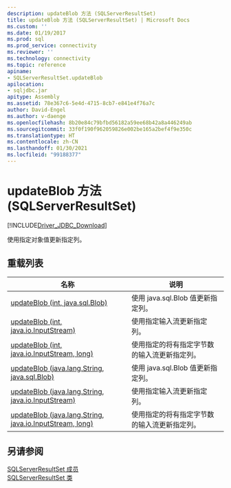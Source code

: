 ```yaml
---
description: updateBlob 方法 (SQLServerResultSet)
title: updateBlob 方法 (SQLServerResultSet) | Microsoft Docs
ms.custom: ''
ms.date: 01/19/2017
ms.prod: sql
ms.prod_service: connectivity
ms.reviewer: ''
ms.technology: connectivity
ms.topic: reference
apiname:
- SQLServerResultSet.updateBlob
apilocation:
- sqljdbc.jar
apitype: Assembly
ms.assetid: 78e367c6-5e4d-4715-8cb7-e841e4f76a7c
author: David-Engel
ms.author: v-daenge
ms.openlocfilehash: 8b20e84c79bfbd56182a59ee68b42a8a446249ab
ms.sourcegitcommit: 33f0f190f962059826e002be165a2bef4f9e350c
ms.translationtype: HT
ms.contentlocale: zh-CN
ms.lasthandoff: 01/30/2021
ms.locfileid: "99188377"
---
```

# <a name="updateblob-method-sqlserverresultset"></a>updateBlob 方法 (SQLServerResultSet)
[!INCLUDE[Driver_JDBC_Download](../../../includes/driver_jdbc_download.md)]

  使用指定对象值更新指定列。  
  
## <a name="overload-list"></a>重载列表  
  
|名称|说明|  
|----------|-----------------|  
|[updateBlob (int, java.sql.Blob)](../../../connect/jdbc/reference/updateblob-method-int-java-sql-blob.md)|使用 java.sql.Blob 值更新指定列。|  
|[updateBlob (int, java.io.InputStream)](../../../connect/jdbc/reference/updateblob-method-int-java-io-inputstream.md)|使用指定输入流更新指定列。|  
|[updateBlob (int, java.io.InputStream, long)](../../../connect/jdbc/reference/updateblob-method-int-java-io-inputstream-long.md)|使用指定的将有指定字节数的输入流更新指定列。|  
|[updateBlob (java.lang.String, java.sql.Blob)](../../../connect/jdbc/reference/updateblob-method-java-lang-string-java-sql-blob.md)|使用 java.sql.Blob 值更新指定列。|  
|[updateBlob (java.lang.String, java.io.InputStream)](../../../connect/jdbc/reference/updateblob-method-java-lang-string-java-io-inputstream.md)|使用指定输入流更新指定列。|  
|[updateBlob (java.lang.String, java.io.InputStream, long)](../../../connect/jdbc/reference/updateblob-method-java-lang-string-java-io-inputstream-long.md)|使用指定的将有指定字节数的输入流更新指定列。|  
  
## <a name="see-also"></a>另请参阅  
 [SQLServerResultSet 成员](../../../connect/jdbc/reference/sqlserverresultset-members.md)   
 [SQLServerResultSet 类](../../../connect/jdbc/reference/sqlserverresultset-class.md)  
  
  
